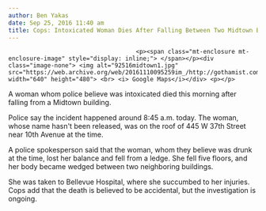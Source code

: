 ```yaml
---
author: Ben Yakas
date: Sep 25, 2016 11:40 am
title: Cops: Intoxicated Woman Dies After Falling Between Two Midtown Buildings
---
```


	
										<p><span class="mt-enclosure mt-enclosure-image" style="display: inline;"> </span></p><div class="image-none"> <img alt="92516midtown1.jpg" src="https://web.archive.org/web/20161110095259im_/http://gothamist.com/attachments/byakas/92516midtown1.jpg" width="640" height="480"> <br> <i> Google Maps</i></div> <p></p>

<p>A woman whom police believe was intoxicated died this morning after falling from a Midtown building.</p>

<p>Police say the incident happened around 8:45 a.m. today. The woman, whose name hasn&apos;t been released, was on the roof of 445 W 37th Street near 10th Avenue at the time. </p>

<p>A police spokesperson said that the woman, whom they believe was drunk at the time, lost her balance and fell from a ledge. She fell five floors, and her body became wedged between two neighboring buildings.</p>

<p>She was taken to Bellevue Hospital, where she succumbed to her injuries. Cops add that the death is believed to be accidental, but the investigation is ongoing.<br>
</p>					
										
									
				